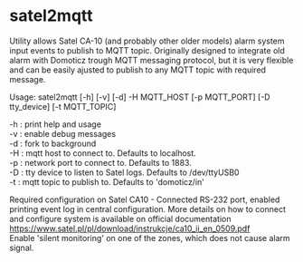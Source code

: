 # satel2mqtt
Utility allows Satel CA-10 (and probably other older models) alarm system input events to publish to MQTT topic.
Originally designed to integrate old alarm with Domoticz trough MQTT messaging protocol, 
but it is very flexible and can be easily ajusted to publish to any MQTT topic with required message.

  Usage: satel2mqtt [-h] [-v] [-d] -H MQTT_HOST [-p MQTT_PORT] [-D tty_device] [-t MQTT_TOPIC]
  
  -h : print help and usage\
  -v : enable debug messages\
  -d : fork to background\
  -H : mqtt host to connect to. Defaults to localhost.\
  -p : network port to connect to. Defaults to 1883.\
  -D : tty device to listen to Satel logs. Defaults to /dev/ttyUSB0\
  -t : mqtt topic to publish to. Defaults to 'domoticz/in'


Required configuration on Satel CA10 -
Connected RS-232 port, enabled printing event log in central configuration.
More details on how to connect and configure system is available on official documentation
https://www.satel.pl/pl/download/instrukcje/ca10_ii_en_0509.pdf \
Enable 'silent monitoring' on one of the zones, which does not cause alarm signal.
